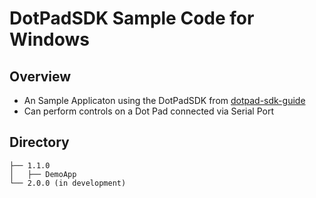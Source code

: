 # DotPadSDK Sample Code for Windows

## Overview
* An Sample Applicaton using the DotPadSDK from [dotpad-sdk-guide](https://github.com/dotincorp/dotpad-sdk-guide)
* Can perform controls on a Dot Pad connected via Serial Port

## Directory
```
├── 1.1.0
│   ├── DemoApp
└── 2.0.0 (in development)
```